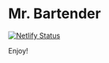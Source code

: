 # Mr. Bartender

[![Netlify Status](https://api.netlify.com/api/v1/badges/7ebdab91-052d-4aa4-bad0-9f4fa622ab3a/deploy-status)](https://app.netlify.com/sites/friendly-archimedes-398cef/deploys)

Enjoy!
